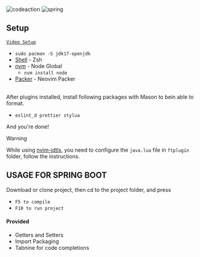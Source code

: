 ![codeaction](https://github.com/frankcrafter/Nvim/assets/133362490/032920f6-da70-4868-9c26-21116a1f9cf3)
![spring](https://github.com/frankcrafter/Nvim/assets/133362490/b238de04-896a-4aef-b152-a679f3ca5515)


## Setup
<code><a href='https://youtu.be/WOQlEw7TvPA'>Video Setup</a></code>
<br>
+ <code>sudo pacman -S jdk17-openjdk</code>
+ <a href='https://ohmyz.sh/'>Shell</a> - Zsh
+ <a href='https://github.com/nvm-sh/nvm/'>nvm</a> - Node Global
  + <code>nvm install node</code>
+ <a href='https://github.com/wbthomason/packer.nvim'>Packer</a> - Neovim Packer


<br>After plugins installed, install following packages with Mason to bein able to format.
 + <code>eslint_d prettier stylua</code>

And you're done!


> [!WARNING]
> While using <a href='https://github.com/mfussenegger/nvim-jdtls'>nvim-jdtls</a>, you need to configure the <code>java.lua</code> file in <code>ftplugin</code> folder, follow the instructions.

## USAGE FOR SPRING BOOT
Download or clone project, then cd to the project folder, and press
+ <code>F5 to compile</code>
+ <code>F10 to run project</code>

#### Provided
+ Getters and Setters
+ Import Packaging
+ Tabnine for code completions
